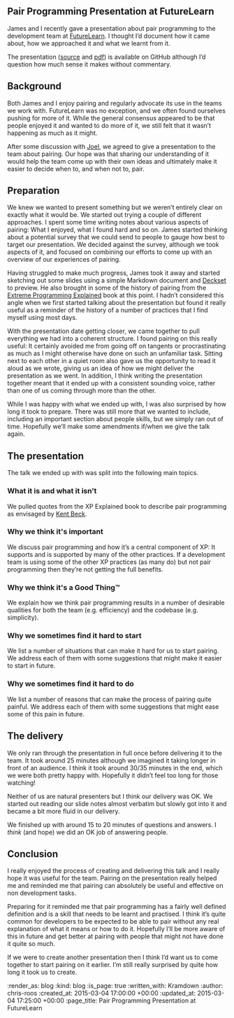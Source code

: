 Pair Programming Presentation at FutureLearn
--------------------------------------------

James and I recently gave a presentation about pair programming to the development team at [FutureLearn][]. I thought I’d document how it came about, how we approached it and what we learnt from it.

The presentation ([source][presentation-source] and [pdf][presentation-pdf]) is available on GitHub although I’d question how much sense it makes without commentary.

## Background

Both James and I enjoy pairing and regularly advocate its use in the teams we work with. FutureLearn was no exception, and we often found ourselves pushing for more of it. While the general consensus appeared to be that people enjoyed it and wanted to do more of it, we still felt that it wasn’t happening as much as it might.

After some discussion with [Joel][], we agreed to give a presentation to the team about pairing. Our hope was that sharing our understanding of it would help the team come up with their own ideas and ultimately make it easier to decide when to, and when not to, pair.

## Preparation

We knew we wanted to present something but we weren’t entirely clear on exactly what it would be. We started out trying a couple of different approaches. I spent some time writing notes about various aspects of pairing: What I enjoyed, what I found hard and so on. James started thinking about a potential survey that we could send to people to gauge how best to target our presentation. We decided against the survey, although we took aspects of it, and focused on combining our efforts to come up with an overview of our experiences of pairing.

Having struggled to make much progress, James took it away and started sketching out some slides using a simple Markdown document and [Deckset][] to preview. He also brought in some of the history of pairing from the [Extreme Programming Explained][xp-explained] book at this point. I hadn’t considered this angle when we first started talking about the presentation but found it really useful as a reminder of the history of a number of practices that I find myself using most days.

With the presentation date getting closer, we came together to pull everything we had into a coherent structure. I found pairing on this really useful: It certainly avoided me from going off on tangents or procrastinating as much as I might otherwise have done on such an unfamiliar task. Sitting next to each other in a quiet room also gave us the opportunity to read it aloud as we wrote, giving us an idea of how we might deliver the presentation as we went. In addition, I think writing the presentation together meant that it ended up with a consistent sounding voice, rather than one of us coming through more than the other.

While I was happy with what we ended up with, I was also surprised by how long it took to prepare. There was still more that we wanted to include, including an important section about people skills, but we simply ran out of time. Hopefully we’ll make some amendments if/when we give the talk again.

## The presentation

The talk we ended up with was split into the following main topics.

### What it is and what it isn’t

We pulled quotes from the XP Explained book to describe pair programming as envisaged by [Kent Beck][].

### Why we think it's important

We discuss pair programming and how it’s a central component of XP: It supports and is supported by many of the other practices. If a development team is using some of the other XP practices (as many do) but not pair programming then they’re not getting the full benefits.

### Why we think it's a Good Thing™

We explain how we think pair programming results in a number of desirable qualities for both the team (e.g. efficiency) and the codebase (e.g. simplicity).

### Why we sometimes find it hard to **start**

We list a number of situations that can make it hard for us to start pairing. We address each of them with some suggestions that might make it easier to start in future.

### Why we sometimes find it hard to **do**

We list a number of reasons that can make the process of pairing quite painful. We address each of them with some suggestions that might ease some of this pain in future.

## The delivery

We only ran through the presentation in full once before delivering it to the team. It took around 25 minutes although we imagined it taking longer in front of an audience. I think it took around 30/35 minutes in the end, which we were both pretty happy with. Hopefully it didn’t feel too long for those watching!

Neither of us are natural presenters but I think our delivery was OK. We started out reading our slide notes almost verbatim but slowly got into it and became a bit more fluid in our delivery.

We finished up with around 15 to 20 minutes of questions and answers. I _think_ (and hope) we did an OK job of answering people.

## Conclusion

I really enjoyed the process of creating and delivering this talk and I really hope it was useful for the team. Pairing on the presentation really helped me and reminded me that pairing can absolutely be useful and effective on non development tasks.

Preparing for it reminded me that pair programming has a fairly well defined definition and is a skill that needs to be learnt and practised. I think it’s quite common for developers to be expected to be able to pair without any real explanation of what it means or how to do it. Hopefully I’ll be more aware of this in future and get better at pairing with people that might not have done it quite so much.

If we were to create another presentation then I think I’d want us to come together to start pairing on it earlier. I’m still really surprised by quite how long it took us to create.

[Deckset]: http://www.decksetapp.com/
[FutureLearn]: https://www.futurelearn.com/
[Joel]: http://joelchippindale.com/
[Kent Beck]: https://twitter.com/kentbeck
[presentation-source]: https://github.com/freerange/pair-programming-presentation/blob/master/presentation.md
[presentation-pdf]: https://github.com/freerange/pair-programming-presentation/blob/master/presentation.pdf
[xp-explained]: http://c2.com/cgi/wiki?ExtremeProgrammingExplainedEmbraceChange

:render_as: blog
:kind: blog
:is_page: true
:written_with: Kramdown
:author: chris-roos
:created_at: 2015-03-04 17:00:00 +00:00
:updated_at: 2015-03-04 17:25:00 +00:00
:page_title: Pair Programming Presentation at FutureLearn
